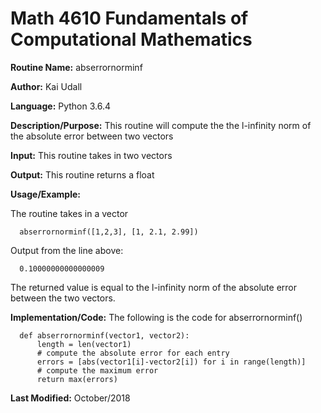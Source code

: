 # Math 4610 Fundamentals of Computational Mathematics

**Routine Name:**           abserrornorminf

**Author:** Kai Udall

**Language:** Python 3.6.4

**Description/Purpose:** This routine will compute the the l-infinity norm of the absolute error between two vectors

**Input:** This routine takes in two vectors

**Output:** This routine returns a float

**Usage/Example:**

The routine takes in a vector

      abserrornorminf([1,2,3], [1, 2.1, 2.99])

Output from the line above:

      0.10000000000000009

The returned value is equal to the l-infinity norm of the absolute error between the two vectors.

**Implementation/Code:** The following is the code for abserrornorminf()

      def abserrornorminf(vector1, vector2):
          length = len(vector1)
          # compute the absolute error for each entry
          errors = [abs(vector1[i]-vector2[i]) for i in range(length)]
          # compute the maximum error
          return max(errors)



**Last Modified:** October/2018
